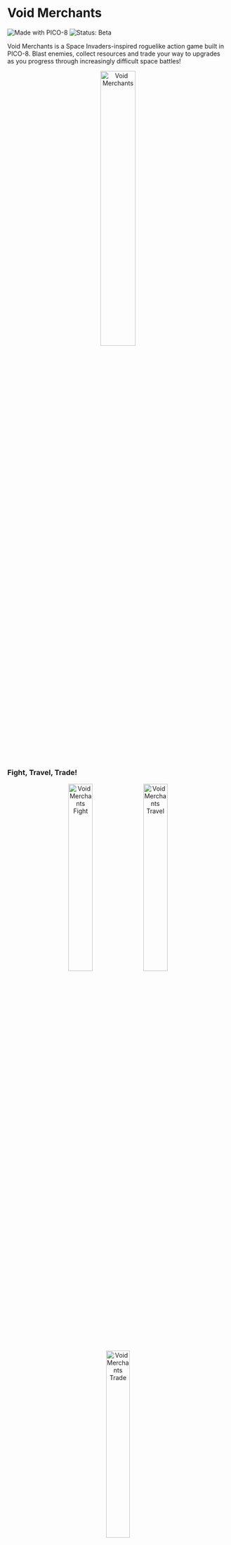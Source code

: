 # Void Merchants

![Made with PICO-8](https://img.shields.io/badge/made%20with-PICO--8-red)
![Status: Beta](https://img.shields.io/badge/status-beta%20v0.9.8-yellow)

Void Merchants is a Space Invaders-inspired roguelike action game built in PICO-8. Blast enemies, collect resources and trade your way to upgrades as you progress through increasingly difficult space battles!

<p align="center">
    <img src="https://github.com/Scatenix/Void-Merchants/blob/main/resources/README/void-merchants.png" alt="Void Merchants" width="40%" />
</p>

### Fight, Travel, Trade!

<p align="center">
    <img src="https://github.com/Scatenix/Void-Merchants/blob/main/resources/README/void-merchants_fight.gif" alt="Void Merchants Fight" width="33%" />
    <img src="https://github.com/Scatenix/Void-Merchants/blob/main/resources/README/void-merchants_trade.gif" alt="Void Merchants Travel" width="33%" />
    <img src="https://github.com/Scatenix/Void-Merchants/blob/main/resources/README/void-merchants_travel.gif" alt="Void Merchants Trade" width="33%" />
</p>

Play the web version now! [Void Merchants](https://scatenix.github.io/Void-Merchants/)

## Controls

- ↑ ↓ ← → : Move your ship and cursor while trading
- X, V : Shoot (Can be held down)
- Y, C : Interact (talk to NPCs or perform trades)
- Create save games at each visit to the trader by hitting X or V
- Load them again at the title screen by hitting Y or C
- Enter : Open Pico-8s pause menu. E.g. to adjust the volume (Start button on a controller)

Can also be played with a controller! Tested with an Xbox controller - others may work too.

The buttons shown on screen are meant for the Playstation controller layout,
meaning that the X-button in-game is actually not the X-button on an Xbox controller. 

The controls can be adjusted in the PICO-8 settings (pause button located next to the bottom-right corner).

Make sure to check the [manual](https://github.com/Scatenix/Void-Merchants/releases/download/v0.9.8/manual.pdf) for more information about the game. Can be found on the release section!

## State of the Game

The game is currently in the balancing and testing phase, but already very playable.

There are only a few minor bugs and a few small game design oversights left.

All planned features have been implemented, except for a final boss fight, which was not possible, due to a code length restriction from PICO-8.

The game offers:
- A title screen with the possibility to load the last save
- Space fights from level 1 to 20
- Trading
- Upgrading the player ship and drone
- Collecting resources, dropped from the enemy ships
- Travel cutscenes between the battles
- Saving, which can be done whilst trading
- Brief conversations with the trader and a mysterious being

## Tech Stack

- Lua (PICO-8 dialect)
- The PICO-8 fantasy console
- Bash

## What is PICO-8?

PICO-8 is a fantasy console made by Lexaloffle Games for making, sharing and playing tiny games and other computer programs.

The hardware is intentionally very limited - it only has 2 MiB of RAM.

You can read more about it on the official FAQ: https://www.lexaloffle.com/pico-8.php?page=faq.

## Structure

- `root` directory - Contains the actual playable cartridge file `void-merchants.p8` as well as scripts to split and merge this cartridge.
- `game` - Contains individual PICO-8 code files for easier readability. Generated by the `split.sh` script and can be merged back to a playable cartridge with the `merge.sh` script.
- `docs` - Contains an exported version of the game to HTML and JavaScript to be played without the actual PICO-8 console. This is an official feature of PICO-8.

## Running the Game

Play the web version - [Void Merchants](https://scatenix.github.io/Void-Merchants/)

Note: The default sound volume can be a bit loud. I recommend lowering your browser's volume before starting.

The sound volume can be adjusted in the settings (pause button next to the bottom-right corner).

---

Or play it directly on the PICO-8 fantasy console by downloading this png and loading it into PICO-8:

<img src="https://github.com/Scatenix/Void-Merchants/blob/main/resources/cart/void-merchants.p8.png" alt="Void Merchants Game Cartridge" />

How to do this:
- Either open PICO-8 and drag and drop `void-merchants.p8.png` into the window (Alt+Enter to toggle fullscreen)
    - (Windows only) Or drag and drop `void-merchants.p8.png` onto the PICO-8.exe
- To save it permanently into your carts, type `save void-merchants`
    - To play the game later again, type `load void-merchants`
- To start the game, type `run` or hit ctrl+r

The game is not yet on the official splore game explorer.

## About the Performance

Because PICO-8 is using a virtualized CPU that is running at about 8 MHz, the game should run on pretty much every system.

- No more than 300 KiB RAM is being used, on top of what the PICO-8 runtime needs, in all scenarios I have tested
- For 20 enemies at level 20 (highest level) on one screen: rarely more than 0.3 CPUs of the virtualized PICO-8 Processor (a score of > 1.0 = game slowdown)
    - One wave can have a maximum of 9 enemies spawned at a time. A second wave will be spawned after some time. No more than 2 waves at the same time are possible
- All off-screen elements are mostly deleted or at least deactivated to avoid heavy calculations or useless rendering
    - Exception: Enemies that spawn behind other enemies will be fully calculated and rendered as an arrow at the right screen edge

Currently only less than 10 of 8192 tokens are left for the game code. There shouldn't really be any unused code, since I had to make sure there is nothing unnecessary to stay in this limit. This even includes comments.

## How to create a new Release

The majority of the release is being done on the local development environment through a bash script `release_void-merchants.sh`.
This approach was chosen to avoid having to include some of the unusual needed apps in a docker image for the release process.
Especially because of PICO-8 which I am not allowed to distribute.

The script is tested on Linux and Windows with the git-for-windows Bash.

The GitHub Action (`.github/workflows/release.yml`) only copies the release artifacts to the new release within the GitHub repository.

Pushing to main will automatically trigger a deploy of the contents in `docs/` to the repositories GitHub Pages site.
This will push the game as .html and .js, exported by PICO-8, to provide a playable web version.

Note: The binary icon will be taken from sprites 232, 233, 248 and 249. The beige pixels are configured to be transparent.

### Prerequisites

Following apps are needed for `release_void-merchants.sh`:

- bash
- sed
- PICO-8
- Git
- Libre Office
- 7-Zip

### Adjust the Release Script for your development Environment

3 variables need to be set within the script `release_void-merchants.sh`. This is done to avoid needing to have these apps in the PATH.

`PICO8_EXE="/path/to/pico8.exe"`

`_7Z_EXE="/path/to/7z.exe"`

`LIBRE_OFFICE_EXE="/path/to/soffice.exe"`

### Prepare the Release

- Make sure every change for the new release is commited, including the text in `Release-Text` that is used for the Release section on the GitHub repository.
- Adjust the new version number in the `VERSION` file in the project root. Else the release will fail.

### Release

- Execute the scripe `release_void-merchants.sh`
    - This will take a few seconds to generate all release artifacts
- You will be asked to check if everything is fine before committing and tagging the release
    - Use a git diff view. A handful of things will be automatically adjusted, like the version number accross different files
    - Cancel with n (no)
    - Confirm with y (yes)

The script will then automatically push the new version tag and to main and trigger the GitHub Actions.

## Disclaimer for Developers

Yes the code is messy. It got worse and worse throughout the commit history.
This is because of the extreme Pico-8 limitations, which forced me to rewrite some logic to use as little code as possible, remove a lot of comments and even stuff like magic numbers to avoid a single line of initialization of a variable (yes, I am that much on the edge of the limitations, e.g. version 0.9.6 uses 8191 / 8192 tokens and a compressed capacity of 99.88%). All that while maintaining as much features as possible. Also, this is my first game ever, so things might be hackier than they really need to be. Especially the earlier code.

Yet, I am very happy and proud of my little game, which I believe, feels pretty polished :)

## Known Bugs

- Major: Game balancing needs to be tested!
    - The difficullty spikes dramatically at around level 11-13

The following points will likely not be tackled anymore, but leaving them here to keep them in mind.
- Minor: With the game save functionallity, Void Merchants is not a true rogue-like anymore.
    - I will leave it like this, to make it easier to play through and let the player decide
    - Loading will deduct 100 points from the score in the end to have at least a small incentive to play it without loading to often
- Minor: Down-scaled planets look terrible
    - I don't think this is possible easily, because there is no space for sprites left
- Minor: Sounds or music sometimes isn't played
    - Unavoidable at the moment because of only 4 sound channels, 2 of which are the game music. Game design would need to improve here

## License

All rights reserved.

Copyright (c) 2025 Scatenix (https://github.com/Scatenix)

This software, including the game and all assets, is provided for personal use only.
You may download and play the game, but you may not copy, modify, distribute,
or use it for any other purpose without the express written permission of the copyright holder.

The software is provided "as is", without warranty of any kind, express or
implied, including but not limited to the warranties of merchantability,
fitness for a particular purpose and noninfringement. In no event shall the
authors or copyright holders be liable for any claim, damages or other
liability, whether in an action of contract, tort or otherwise, arising from,
out of or in connection with the software or the use or other dealings in
the software.
